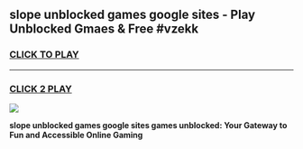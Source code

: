 
## slope unblocked games google sites - Play Unblocked Gmaes & Free #vzekk
<h3>
<a href="https://news.freeplayer.one?title=slope_unblocked_games_google_sites&ref=03M">CLICK TO PLAY</a></h3>
<hr>

<h3>
<a href="https://news.freeplayer.one?title=slope_unblocked_games_google_sites&ref=03M">CLICK 2 PLAY</a>
  
</h3>

<a href="https://news.freeplayer.one?title=slope_unblocked_games_google_sites&ref=03M"><img src="https://clearcache.store/games.png"></a>


**slope unblocked games google sites games unblocked: Your Gateway to Fun and Accessible Online Gaming**
